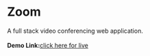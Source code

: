 # Zoom
A full stack video conferencing web application.
</br>
</br>
<b>Demo Link:</b><a href="https://video-call-app-frontend-mm60.onrender.com" target="_blank">click here for live</a>
